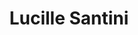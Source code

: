 ---
title: Lucille Santini

faction:
  sort: Santini
  given: Santini

parents:
  - name: "Paolo Santini"
    type: "Father"
  - name: "Isabelle Santini"
    type: "Mother"

siblings:
  - name: "Riccardo Santini"
    type: "Brother"

char_data:
  - element_title: "Pronouns"
    element: ""
  - element_title: "Race"
    element: ""
  - element_title: "Age"
    element: ""
  - element_title: "Height"
    element: ""
  - element_title: "Hair"
    element: ""
  - element_title: "Skin"
    element: ""
  - element_title: "Eyes"
    element: ""

excerpt: "At a tender age of six, Lucille bears a striking resemblance to her mother, particularly in her artistic inclinations. While her mother struggles to maintain her identity in the confines of the Santini family, Lucille breathes new life in that hope."
---
